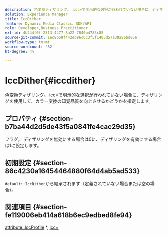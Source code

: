 ```yaml
---
description: 色変換ディザリング。 icc=で明示的な選択が行われていない場合に、ディザリングを使用して、カラー変換の知覚品質を向上させるかどうかを指定します。
solution: Experience Manager
title: IccDither
feature: Dynamic Media Classic、SDK/API
role: Developer,Business Practitioner
exl-id: 4b444f0f-2313-4477-8a22-7840b4783c88
source-git-commit: 1ec8b59f442eb96c6c3f5f1405d57a38a86bd056
workflow-type: tm+mt
source-wordcount: '82'
ht-degree: 4%

---
```


# IccDither{#iccdither}

色変換ディザリング。 icc=で明示的な選択が行われていない場合に、ディザリングを使用して、カラー変換の知覚品質を向上させるかどうかを指定します。

## プロパティ {#section-b7ba44d2d5de43f5a0841fe4cac29d35}

フラグ。 ディザリングを無効にする場合は0に、ディザリングを有効にする場合は1に設定します。

## 初期設定 {#section-86c4230a16454464880f64d4ab5ad533}

`default::IccDither`から継承されます（定義されていない場合または空の場合）。

## 関連項目 {#section-fe119006eb414a618b6ec9edbed8fe94}

[attribute::IccProfile](../../../../../is-api/image-catalog/image-serving-api-ref/c-image-catalog-reference/c-attributes-reference/r-iccprofilegray.md)  *,  [icc=](../../../../../is-api/http-ref/image-serving-api-ref/c-http-protocol-reference/c-command-reference/r-icc.md#reference-182b5679e21e4df3b4d330535a5a7517)
